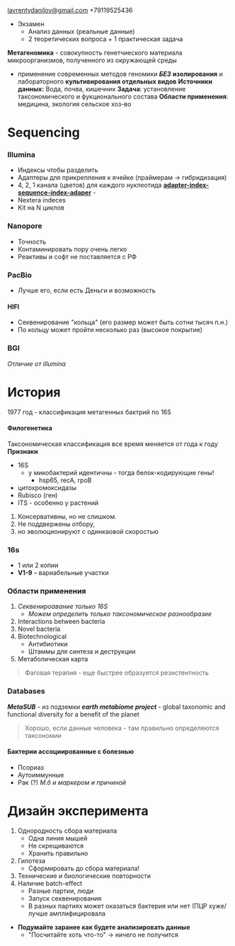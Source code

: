 lavrentydanilov@gmail.com
+79119525436

+ Экзамен
	+ Анализ данных (реальные данные)
	+ 2 теоретических вопроса + 1 практическая задача

**Метагеномика** - совокупность генетчиеского материала микроорганизмов, полученного из окружающей среды
+ применение современных методов геномики ***БЕЗ*** **изолирования** и лабораторного **культивирования отдельных видов**
**Источники данных:** Вода, почва, кишечник
**Задача**: установление таксономического и фукционального состава
**Области применения**: медицина, экология сельское хоз-во
# Sequencing
### Illumina
+ Индексы чтобы разделить 
+ Адаптеры для прикрепления к ячейке (праймерам -> гибридизация)
+ 4, 2, 1 канала (цветов) для каждого нуклеотида
<b><u>adapter-index-sequence-index-adaper</u></b> - 
+ Nextera indeces
+ Kit на N циклов
###  Nanopore
+ Точность
+ Контаминировать пору очень легко
+ Реактивы и софт не поставляется с РФ
### PacBio
+ Лучше его, если есть Деньги и возможность
#### HIFI
+ Секвенирование "кольца" (его размер может быть сотни тысяч п.н.)
+ По кольцу может пройти несколько раз (высокое покрытие)
### BGI
*Отличие от illumina*
# История
1977 год - классификация метагенных бактрий по 16S
#### Филогенетика
Таксономическая классификация все время меняется от года к году
**Признаки**
+ 16S
	+ у микобактерий идентичны - тогда белок-кодирующие гены!
		+ hsp65, recA, rpoB
+ цитохромоксидазы
+ Rubisco (ген)
+ ITS - особенно у растений
1. Консервативны, но не слишком. 
2. Не поддвержены отбору, 
3. но эволюционируют с одинкаовой скоростью
### 16s
+ 1 или 2 копии
+  **V1-9** – вариабельные участки
### Области применения
1. *Секвенироавание только 16S*
	+ *Можем определить только таксономическое разнообразие*
2. Interactions between bacteria
3. Novel bacteria
4. Biotechnological
	+ Антибиотики
	+ Штаммы для синтеза и деструкции
5. Метаболическая карта
> Фаговая терапия - еще быстрее образуется резистентность
### Databases
***MetaSUB*** - из подземки
***earth metabiome project*** - global taxonomic and functional diversity for a benefit of the planet
> Хорошо, если данные человека - там правильно определяются таксономии
#### Бактерии ассоциированные с болезнью
+ Псориаз
+ Аутоиммунные
+ Рак (?)
*М.б и маркером и причиной*
# Дизайн эксперимента
1. Однородность сбора материала
	+ Одна линия мышей
	+ Не скрещиваются
	+ Хранить правильно
1. Гипотеза
	+ Сформировать до сбора материала!
2. Технические и биологические повторности
3. Наличие batch-effect
	+ Разные партии, люди
	+ Запуск секвенирования
	+ В разных партиях может оказаться бактерия или нет (ПЦР хуже/лучше амплифицировала
+ **Подумайте заранее как будете анализировать данные**
	+ "Посчитайте хоть что-то" -> ничего не получится

